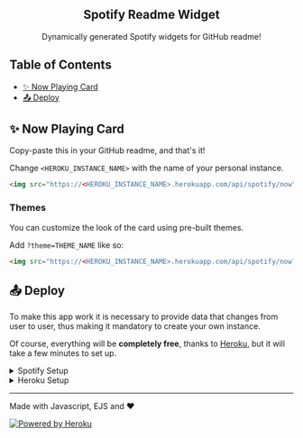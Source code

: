 <p align="center">
  <h2 align="center">Spotify Readme Widget</h2>
  <p align="center">Dynamically generated Spotify widgets for GitHub readme!</p>
</p>

## Table of Contents

- [✨ Now Playing Card](#-now-playing-card)
- [📤 Deploy](#-deploy)
<!-- - [🎨 Themes](#-themes) -->

## ✨ Now Playing Card

Copy-paste this in your GitHub readme, and that's it!

Change `<HEROKU_INSTANCE_NAME>` with the name of your personal instance. 

```html
<img src="https://<HEROKU_INSTANCE_NAME>.herokuapp.com/api/spotify/now" />
```

### Themes

You can customize the look of the card using pre-built themes.

Add `?theme=THEME_NAME` like so:

```html
<img src="https://<HEROKU_INSTANCE_NAME>.herokuapp.com/api/spotify/now?theme=vue-dark" />
```

## 📤 Deploy

To make this app work it is necessary to provide data that changes from user to user, thus making it mandatory to create your own instance.

Of course, everything will be **completely free**, thanks to [Heroku](https://heroku.com/), but it will take a few minutes to set up.

<details>
  <summary>Spotify Setup</summary>

  ### Spotify

  1. Create a [Spotify Application](https://developer.spotify.com/dashboard/applications).
  2. Take note of `Client ID` and `Client Secret`.
  3. Click on Edit Settings.
  4. Add `http://localhost/callback/` on **Redirect URIs** section.

  ### Refresh Token

  1. Navigate to the following URL:
      * Remember to replace `{SPOTIFY_CLIENT_ID}` with the `Client ID` of your newly created application.
      ```
      https://accounts.spotify.com/authorize?client_id={SPOTIFY_CLIENT_ID}&response_type=code&scope=user-read-currently-playing,user-read-recently-played&redirect_uri=http://localhost/callback/
      ```
  2. Log in, take note of the `{CODE}` portion from `http://localhost/callback/?code={CODE}`.
  3. Combine in a string `{SPOTIFY_CLIENT_ID}:{SPOTIFY_CLIENT_SECRET}` and encode into [Base64](https://www.base64encode.org/).
      * WARNING: `{SPOTIFY_CLIENT_ID}` and `{SPOTIFY_CLIENT_SECRET}` are actually separated by `:`.
  4. Run from Git Bash the following curl command:
      ```
      curl -X POST -H "Content-Type: application/x-www-form-urlencoded" -H "Authorization: Basic {BASE64}" -d "grant_type=authorization_code&redirect_uri=http://localhost/callback/&code={CODE}" https://accounts.spotify.com/api/token
      ```
  5. Take note of the Refresh Token.
</details>

<details>
  <summary>Heroku Setup</summary>

  ### Instructions for deploying to Heroku

  1. Sign in to [Heroku](https://id.heroku.com/login) or create a new account at https://signup.heroku.com/
  2. Press the "Deploy to Heroku" button below:

  <p align="center">
    <a href="https://heroku.com/deploy">
      <img src="https://www.herokucdn.com/deploy/button.svg" title="Deploy to Heroku" alt="Deploy"/>
    </a>
  </p>

  3. Click **"Deploy App"** on the page that comes up, then wait for the app deploy.
  4. Once the app is deployed, click **"Manage App"** to go to the dashboard.
  5. Go to the **"Settings"** tab and click **"Reveal Config Vars"**.
  6. Add your personal data obtained from Spotify:
      * `SPOTIFY_CLIENT_ID`: Your Spotify Application **Client ID**
      * `SPOTIFY_CLIENT_SECRET`: Your Spotify Application **Client Secret**
      * `SPOTIFY_REFRESH_TOKEN`: Your Spotify Refresh Token.
  7. Check the **Domains** section to get the URL of your instance.
</details>

---

Made with Javascript, EJS and ❤️

<a href="https://heroku.com/"><img alt="Powered by Heroku" title="Powered by Heroku" src="https://img.shields.io/badge/-Powered%20by%20Heroku-6567a5?style=for-the-badge&logo=heroku&logoColor=white"/></a>
